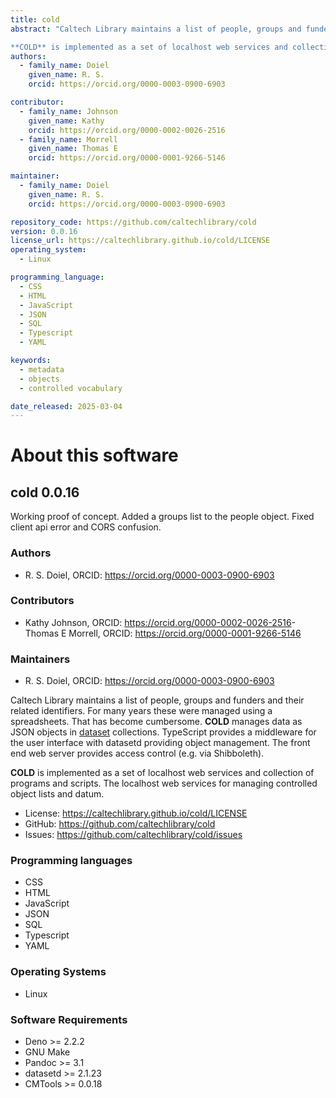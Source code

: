 ```yaml
---
title: cold
abstract: "Caltech Library maintains a list of people, groups and funders and their related identifiers. For many years these were managed using a spreadsheets. That has become cumbersome. **COLD** manages data as JSON objects in [dataset](https://github.com/caltechlibrary/dataset) collections. TypeScript provides a middleware for the user interface with datasetd providing object management. The front end web server provides access control (e.g. via Shibboleth).

**COLD** is implemented as a set of localhost web services and collection of programs and scripts. The localhost web services for managing controlled object lists and datum."
authors:
  - family_name: Doiel
    given_name: R. S.
    orcid: https://orcid.org/0000-0003-0900-6903

contributor:
  - family_name: Johnson
    given_name: Kathy
    orcid: https://orcid.org/0000-0002-0026-2516
  - family_name: Morrell
    given_name: Thomas E
    orcid: https://orcid.org/0000-0001-9266-5146

maintainer:
  - family_name: Doiel
    given_name: R. S.
    orcid: https://orcid.org/0000-0003-0900-6903

repository_code: https://github.com/caltechlibrary/cold
version: 0.0.16
license_url: https://caltechlibrary.github.io/cold/LICENSE
operating_system:
  - Linux

programming_language:
  - CSS
  - HTML
  - JavaScript
  - JSON
  - SQL
  - Typescript
  - YAML

keywords:
  - metadata
  - objects
  - controlled vocabulary

date_released: 2025-03-04
---
```


About this software
===================

## cold 0.0.16

Working proof of concept. Added a groups list to the people object. Fixed client api error and CORS confusion.

### Authors

- R. S. Doiel, ORCID: <https://orcid.org/0000-0003-0900-6903>

### Contributors

- Kathy Johnson, ORCID: <https://orcid.org/0000-0002-0026-2516>- Thomas E Morrell, ORCID: <https://orcid.org/0000-0001-9266-5146>

### Maintainers

- R. S. Doiel, ORCID: <https://orcid.org/0000-0003-0900-6903>

Caltech Library maintains a list of people, groups and funders and their related identifiers. For many years these were managed using a spreadsheets. That has become cumbersome. **COLD** manages data as JSON objects in [dataset](https://github.com/caltechlibrary/dataset) collections. TypeScript provides a middleware for the user interface with datasetd providing object management. The front end web server provides access control (e.g. via Shibboleth).

**COLD** is implemented as a set of localhost web services and collection of programs and scripts. The localhost web services for managing controlled object lists and datum.

- License: <https://caltechlibrary.github.io/cold/LICENSE>
- GitHub: <https://github.com/caltechlibrary/cold>
- Issues: <https://github.com/caltechlibrary/cold/issues>

### Programming languages

- CSS
- HTML
- JavaScript
- JSON
- SQL
- Typescript
- YAML


### Operating Systems

- Linux


### Software Requirements

- Deno &gt;&#x3D; 2.2.2
- GNU Make
- Pandoc &gt;&#x3D; 3.1
- datasetd &gt;&#x3D; 2.1.23
- CMTools &gt;&#x3D; 0.0.18

